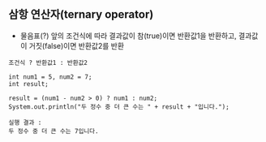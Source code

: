 ## 삼항 연산자(ternary operator)
* 물음표(?) 앞의 조건식에 따라 결과값이 참(true)이면 반환값1을 반환하고, 결과값이 거짓(false)이면 반환값2를 반환
~~~
조건식 ? 반환값1 : 반환값2
~~~
~~~
int num1 = 5, num2 = 7;
int result;

result = (num1 - num2 > 0) ? num1 : num2;
System.out.println("두 정수 중 더 큰 수는 " + result + "입니다.");
~~~
~~~
실행 결과 : 
두 정수 중 더 큰 수는 7입니다.
~~~
